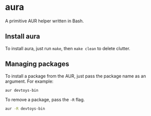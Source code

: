 # aura
A primitive AUR helper written in Bash.

## Install aura
To install aura, just run `make`, then `make clean` to delete clutter.

## Managing packages
To install a package from the AUR, just pass the package name as an argument. For example:
```bash
aur devtoys-bin
```
To remove a package, pass the `-R` flag.
```bash
aur -R devtoys-bin
```
